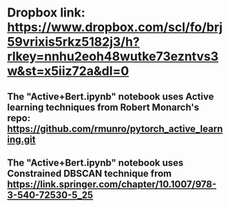 # Dropbox link: https://www.dropbox.com/scl/fo/brj59vrixis5rkz5182j3/h?rlkey=nnhu2eoh48wutke73ezntvs3w&st=x5iiz72a&dl=0

## The "Active+Bert.ipynb" notebook uses Active learning techniques from Robert Monarch's repo: https://github.com/rmunro/pytorch_active_learning.git 

## The "Active+Bert.ipynb" notebook uses Constrained DBSCAN technique from https://link.springer.com/chapter/10.1007/978-3-540-72530-5_25
